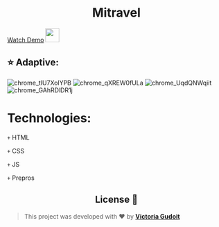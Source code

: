 <h1 align="center">Mitravel</h1>


<a href="https://victoria-gudoit.github.io/Axit/" target="_blank">Watch Demo</a> <img src="https://github.com/blackcater/blackcater/raw/main/images/Hi.gif" height="32"/></h1>

## ⭐️ Adaptive:

<p align="center">

  ![chrome_tIU7XolYPB](https://user-images.githubusercontent.com/67506976/164909738-6274fd16-e9c0-4a85-a228-f49e6ddbc7b2.png)
  ![chrome_qXREW0fULa](https://user-images.githubusercontent.com/67506976/164909724-b23b5f59-4d55-4d3f-b269-b23eb829f0d7.png)
![chrome_UqdQNWqiit](https://user-images.githubusercontent.com/67506976/164909713-3bf68d3b-2938-4748-98de-e61e731b30e6.png)
![chrome_GAhRDlDR1j](https://user-images.githubusercontent.com/67506976/164909719-9f93fe11-be35-492f-81b1-19f9f4629854.png)



</p>


# Technologies:
<code>+</code> HTML

<code>+</code> CSS

<code>+</code> JS

<code>+</code> Prepros

<h2 align="center">License 📝</h2>
  
  >This project was developed with ❤️ by **[Victoria Gudoit](https://www.linkedin.com/in/victoria-gudoit-21a94a228/)**
